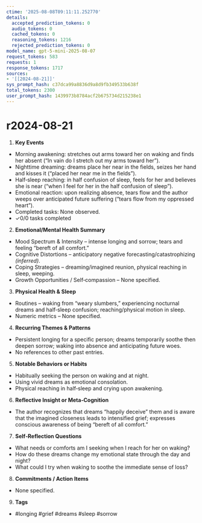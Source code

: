 ```yaml
---
ctime: '2025-08-08T09:11:11.252770'
details:
  accepted_prediction_tokens: 0
  audio_tokens: 0
  cached_tokens: 0
  reasoning_tokens: 1216
  rejected_prediction_tokens: 0
model_name: gpt-5-mini-2025-08-07
request_tokens: 583
requests: 1
response_tokens: 1717
sources:
- '[[2024-08-21]]'
sys_prompt_hash: c37dca99a8836d9a8d9fb349533b638f
total_tokens: 2300
user_prompt_hash: 1439973b8784acf2b675734d215238e1
---
```

# r2024-08-21

1. **Key Events**
- Morning awakening: stretches out arms toward her on waking and finds her absent (“In vain do I stretch out my arms toward her”).
- Nighttime dreaming: dreams place her near in the fields, seizes her hand and kisses it (“placed her near me in the fields”).
- Half‑sleep reaching: in half confusion of sleep, feels for her and believes she is near (“when I feel for her in the half confusion of sleep”).
- Emotional reaction: upon realizing absence, tears flow and the author weeps over anticipated future suffering (“tears flow from my oppressed heart”).
- Completed tasks: None observed.
- ✓0/0 tasks completed

2. **Emotional/Mental Health Summary**
- Mood Spectrum & Intensity – intense longing and sorrow; tears and feeling “bereft of all comfort.”
- Cognitive Distortions – anticipatory negative forecasting/catastrophizing *(inferred)*.
- Coping Strategies – dreaming/imagined reunion, physical reaching in sleep, weeping.
- Growth Opportunities / Self‑compassion – None specified.

3. **Physical Health & Sleep**
- Routines – waking from “weary slumbers,” experiencing nocturnal dreams and half‑sleep confusion; reaching/physical motion in sleep.
- Numeric metrics – None specified.

4. **Recurring Themes & Patterns**
- Persistent longing for a specific person; dreams temporarily soothe then deepen sorrow; waking into absence and anticipating future woes.
- No references to other past entries.

5. **Notable Behaviors or Habits**
- Habitually seeking the person on waking and at night.
- Using vivid dreams as emotional consolation.
- Physical reaching in half‑sleep and crying upon awakening.

6. **Reflective Insight or Meta‑Cognition**
- The author recognizes that dreams “happily deceive” them and is aware that the imagined closeness leads to intensified grief; expresses conscious awareness of being “bereft of all comfort.”

7. **Self‑Reflection Questions**
- What needs or comforts am I seeking when I reach for her on waking?
- How do these dreams change my emotional state through the day and night?
- What could I try when waking to soothe the immediate sense of loss?

8. **Commitments / Action Items**
- None specified.

9. **Tags**
- #longing #grief #dreams #sleep #sorrow